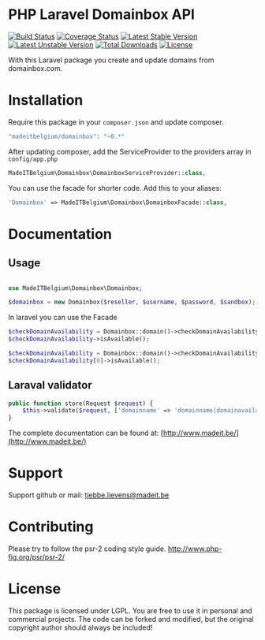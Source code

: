 # PHP Laravel Domainbox API
[![Build Status](https://travis-ci.org/madeITBelgium/Domainbox.svg?branch=master)](https://travis-ci.org/madeITBelgium/Domainbox)
[![Coverage Status](https://coveralls.io/repos/github/madeITBelgium/Domainbox/badge.svg?branch=master)](https://coveralls.io/github/madeITBelgium/Domainbox?branch=master)
[![Latest Stable Version](https://poser.pugx.org/madeITBelgium/Domainbox/v/stable.svg)](https://packagist.org/packages/madeITBelgium/Domainbox)
[![Latest Unstable Version](https://poser.pugx.org/madeITBelgium/Domainbox/v/unstable.svg)](https://packagist.org/packages/madeITBelgium/Domainbox)
[![Total Downloads](https://poser.pugx.org/madeITBelgium/Domainbox/d/total.svg)](https://packagist.org/packages/madeITBelgium/Domainbox)
[![License](https://poser.pugx.org/madeITBelgium/Domainbox/license.svg)](https://packagist.org/packages/madeITBelgium/Domainbox)

With this Laravel package you create and update domains from domainbox.com.

# Installation

Require this package in your `composer.json` and update composer.

```php
"madeitbelgium/domainbox": "~0.*"
```

After updating composer, add the ServiceProvider to the providers array in `config/app.php`

```php
MadeITBelgium\Domainbox\DomainboxServiceProvider::class,
```

You can use the facade for shorter code. Add this to your aliases:

```php
'Domainbox' => MadeITBelgium\Domainbox\DomainboxFacade::class,
```

# Documentation
## Usage
```php

use MadeITBelgium\Domainbox\Domainbox;

$domainbox = new Domainbox($reseller, $username, $password, $sandbox); //Sandbox by default false

```

In laravel you can use the Facade
```php
$checkDomainAvailability = Domainbox::domain()->checkDomainAvailability($domainname, $launchPhase = 'GA', $allowOfflineLookups = false, $numberOfRetries = 1); // \MadeITBelgium\Domainbox\Response\DomainAvailable
$checkDomainAvailability->isAvailable();

$checkDomainAvailability = Domainbox::domain()->checkDomainAvailabilityPlus($domainname, $tlds); // Array of \MadeITBelgium\Domainbox\Response\DomainAvailable
$checkDomainAvailability[0]->isAvailable();
```

## Laraval validator
```php
public function store(Request $request) {
    $this->validate($request, ['domainname' => 'domainname|domainavailable']);
}
```

The complete documentation can be found at: [http://www.madeit.be/](http://www.madeit.be/)

# Support

Support github or mail: tjebbe.lievens@madeit.be

# Contributing

Please try to follow the psr-2 coding style guide. http://www.php-fig.org/psr/psr-2/
# License

This package is licensed under LGPL. You are free to use it in personal and commercial projects. The code can be forked and modified, but the original copyright author should always be included!
